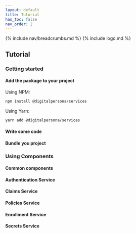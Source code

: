 ```yaml
---
layout: default
title: Tutorial
has_toc: false
nav_order: 2
---
```

{% include nav/breadcrumbs.md %}
{% include logo.md %}

## Tutorial

### Getting started

#### Add the package to your project

Using NPM:
```bash
npm install @digitalpersona/services
```
Using Yarn:
```bash
yarn add @digitalpersona/services
```

#### Write some code

#### Bundle you project

### Using Components

#### Common components

#### Authentication Service

#### Claims Service

#### Policies Service

#### Enrollment Service

#### Secrets Service
